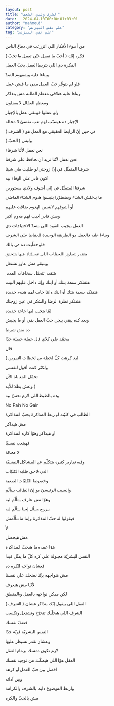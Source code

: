 ```yaml
---
layout: post
title: "الشرف وليس الشغف"
date:   2024-04-10T00:00:01+03:00
author: "mahmoud"
category: "علم نفس البيزنس"
tag: "علم نفس البيزنس"
---
```



من أسوء الأفكار اللي اتزرعت في دماغ الناس

فكرة إنّك ( أحبّ ما تعمل حتّي تعمل ما تحبّ )

الفكرة دي اللي بتربط العمل بحبّ العمل

وبناءا عليه وبمفهوم الضدّ

فلو لم يتوفّر حبّ العمل يبقي ما فيش عمل

وبناءا عليه هتلاقي معظم الطلبة مش بتذاكر

ومعظم العمّال لا يعملون

ولو عملوا فهيبقي عمل بالإجبار

الإجبار ده هيسبّب لهم تعب نفسيّ لا محالة




في حين إنّ الرابط الحقيقي مع العمل هو ( الشرف )

وليس ( الحبّ )

نحن نعمل لأنّنا شرفاء

نحن نعمل لأنّنا نريد أن نحافظ علي شرفنا




شرفنا المتمثّل في إنّ زوجتي لو طلبت منّي شيئا

أكون قادر علي الوفاء بيه

شرفنا المتمثّل في إنّي أشوف ولادي مستورين

ما يدخلش الشتاء ويضطرّوا يلبسوا هدوم الشتاء الماضي

أو أشوفهم لابسين الهدوم ضاقت عليهم

ومش قادر أجيب لهم هدوم أكبر




العمل بيجيب النقود اللي بتسدّ الاحتياجات دي

وبناءا عليه فالعمل هو الطريقة الوحيدة للحفاظ علي
الشرف




فلو حطّيت ده في بالك

هتقدر تتجاوز اللحظات اللي نفسيّتك فيها بتتخنق

وبتبقي مش عاوز تشتغل

هتقدر تتحمّل سخافات المدير

هتفتكر بسمة بنتك أو ابنك وإنتا داخل عليهم البيت

هتفتكر بسمة بنتك أو ابنك وإنتا جايب لهم هدوم
جديدة

هتفتكر نظرة الرضا والشكر في عين زوجتك

لمّا بتجيب ليها حاجة جديدة




وبعد كده يبقي ييجي حبّ العمل بقي أو ما يجيش

ده مش شرط




محمّد علي كلاي قال جملة جميلة جدّا

قال

( لقد كرهت كلّ لحظة من لحظات التمرين

ولكنّي كنت أقول لنفسي

تحمّل المعاناة الآن

وعش بطلا للأبد )




وده بالظبط اللي لازم تحسّ بيه

No Pain No Gain




الطالب في كليّته لو ربط المذاكرة بحبّ المذاكرة

مش هيذاكر

أو هيذاكر وهوّا كاره المذاكرة

فهيتعب نفسيّا

لا محالة

وفيه تقارير كتيرة بتتكلّم عن المشاكل النفسيّة

التي تلاحق طلبة الكليّات

وخصوصا الكليّات الصعبة




والسبب الرئيسيّ هو إنّ الطالب بيتألّم

وهوّا مش عارف بيتألّم ليه

بيروح يسأل إحنا بنتألّم ليه

فيقولوا له حبّ المذاكرة وإنتا ما تتألّمش




لأ

مش هيحصل

هوّا عمره ما هيحبّ المذاكرة

النفس البشريّة مجبولة علي كره كلّ ما يمثّل قيدا

فعشان تواجه الكره ده

مش هنواجهه بإنّنا نضحك علي نفسنا

لأنّنا مش هنعرف

لكن ممكن نواجهه بالعقل وبالمنطق

العقل اللي بيقول إنّك بتذاكر عشان ( الشرف )

الشرف اللي هيخلّيك تتخرّج وتشتغل وتكسب

فتعفّ نفسك




النفس البشريّة قويّة جدّا

وعشان تقدر تسيطر عليها

لازم تكون ممسك بزمام العقل

العقل هوّا اللي هيمكّنك من توجيه نفسك




افصل بين حبّ العمل أو كرهه

وبين آدائه

واربط الموضوع دايما بالشرف والكرامة

مش بالحبّ والكره
